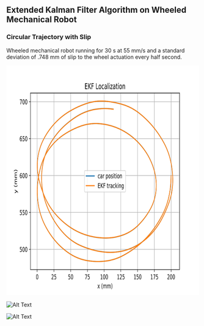 ## Extended Kalman Filter Algorithm on Wheeled Mechanical Robot

### Circular Trajectory with Slip


Wheeled mechanical robot running for 30 s at 55 mm/s and a standard deviation of .748 mm of slip to the wheel actuation every half second. 

<a href="https://github.com/APogue/209AS/new/master/PSET3">
  <img src="https://github.com/APogue/209AS/blob/master/PSET3/Images/reducenoisezohfactor50.svg" width="600" height="600">
</a>

![Alt Text](https://github.com/APogue/209AS/blob/master/PSET3/Images/firstAni.gif)

![Alt Text](https://github.com/APogue/209AS/blob/master/PSET3/Images/firstAni1.gif)

